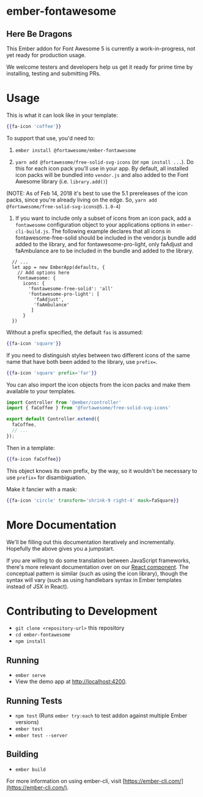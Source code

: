 # ember-fontawesome

## Here Be Dragons

This Ember addon for Font Awesome 5 is currently a work-in-progress, not yet ready for production usage.

We welcome testers and developers help us get it ready for prime time by installing, testing and submitting PRs.

# Usage

This is what it can look like in your template:

```hbs
{{fa-icon 'coffee'}}
```

To support that use, you'd need to:

1. `ember install @fortawesome/ember-fontawesome`

1. `yarn add @fortawesome/free-solid-svg-icons` (or `npm install ...`). 
Do this for each icon pack you'll use in your app. By default, all installed icon packs will be bundled into
`vendor.js` and also added to the Font Awesome library (i.e. `library.add()`)

(NOTE: As of Feb 14, 2018 it's best to use the 5.1 prereleases of the icon packs, since you're already living
on the edge. So, `yarn add @fortawesome/free-solid-svg-icons@5.1.0-4`)

1. If you want to include only a subset of icons from an icon pack, add a `fontawesome` configuration 
object to your applications options in `ember-cli-build.js`. The following example declares that all 
icons in fontawesome-free-solid should be included in the vendor.js bundle add added to the library,
and for fontawesome-pro-light, only faAdjust and faAmbulance are to be included in the bundle and added to the library.

```
  // ...
  let app = new EmberApp(defaults, {
    // Add options here
    fontawesome: {
      icons: {
        'fontawesome-free-solid': 'all'
        'fontawesome-pro-light': [
          'faAdjust',
          'faAmbulance'
         ]
      }
  })
```

Without a prefix specified, the default `fas` is assumed:

```hbs
{{fa-icon 'square'}}
```

If you need to distinguish styles between two different icons of the same name that have both
been added to the library, use `prefix=`. 

```hbs
{{fa-icon 'square' prefix='far'}}
```

You can also import the icon objects from the icon packs and make them available to your templates.

```js
import Controller from '@ember/controller'
import { faCoffee } from '@fortawesome/free-solid-svg-icons'

export default Controller.extend({
  faCoffee,
  // ...
});
```

Then in a template:

```hbs
{{fa-icon faCoffee}}
```

This object knows its own prefix, by the way, so it wouldn't be necessary to use `prefix=` for disambiguation.

Make it fancier with a mask:

```hbs
{{fa-icon 'circle' transform='shrink-9 right-4' mask=faSquare}}
```

# More Documentation

We'll be filling out this documentation iteratively and incrementally. Hopefully the above gives you a jumpstart.

If you are willing to do some translation between JavaScript frameworks, there's more relevant documentation over on our [React component](https://github.com/FortAwesome/react-fontawesome/blob/master/README.md). The conceptual pattern is similar (such as using the icon library), though the syntax will vary (such as using handlebars syntax in Ember templates instead of JSX in React).

# Contributing to Development

* `git clone <repository-url>` this repository
* `cd ember-fontawesome`
* `npm install`

## Running

* `ember serve`
* View the demo app at [http://localhost:4200](http://localhost:4200).

## Running Tests

* `npm test` (Runs `ember try:each` to test addon against multiple Ember versions)
* `ember test`
* `ember test --server`

## Building

* `ember build`

For more information on using ember-cli, visit [https://ember-cli.com/](https://ember-cli.com/).
